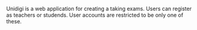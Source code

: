 Unidigi is a web application for creating a taking exams.
Users can register as teachers or studends. User accounts are restricted to be only one of these.